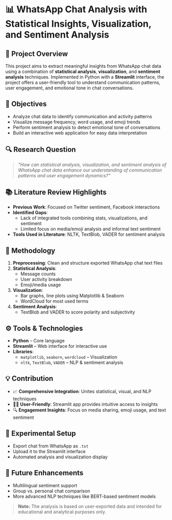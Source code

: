 # 📊 WhatsApp Chat Analysis with Statistical Insights, Visualization, and Sentiment Analysis

## 🧠 Project Overview

This project aims to extract meaningful insights from WhatsApp chat data using a combination of **statistical analysis**, **visualization**, and **sentiment analysis** techniques. Implemented in Python with a **Streamlit** interface, the project offers a user-friendly tool to understand communication patterns, user engagement, and emotional tone in chat conversations.

## 🎯 Objectives

- Analyze chat data to identify communication and activity patterns
- Visualize message frequency, word usage, and emoji trends
- Perform sentiment analysis to detect emotional tone of conversations
- Build an interactive web application for easy data interpretation

## 🔍 Research Question

> _"How can statistical analysis, visualization, and sentiment analysis of WhatsApp chat data enhance our understanding of communication patterns and user engagement dynamics?"_

## 📚 Literature Review Highlights

- **Previous Work**: Focused on Twitter sentiment, Facebook interactions
- **Identified Gaps**:
  - Lack of integrated tools combining stats, visualizations, and sentiment
  - Limited focus on media/emoji analysis and informal text sentiment
- **Tools Used in Literature**: NLTK, TextBlob, VADER for sentiment analysis

## 🧪 Methodology

1. **Preprocessing**: Clean and structure exported WhatsApp chat text files
2. **Statistical Analysis**: 
   - Message counts
   - User activity breakdown
   - Emoji/media usage
3. **Visualization**:
   - Bar graphs, line plots using Matplotlib & Seaborn
   - WordCloud for most used terms
4. **Sentiment Analysis**:
   - TextBlob and VADER to score polarity and subjectivity

## ⚙️ Tools & Technologies

- **Python** – Core language
- **Streamlit** – Web interface for interactive use
- **Libraries**:
  - `matplotlib`, `seaborn`, `wordcloud` – Visualization
  - `nltk`, `TextBlob`, `VADER` – NLP & sentiment analysis

## 💡 Contribution

- 📈 **Comprehensive Integration**: Unites statistical, visual, and NLP techniques
- 🧑‍💻 **User-Friendly**: Streamlit app provides intuitive access to insights
- 🔍 **Engagement Insights**: Focus on media sharing, emoji usage, and text sentiment

## 🧪 Experimental Setup

- Export chat from WhatsApp as `.txt`
- Upload it to the Streamlit interface
- Automated analysis and visualization display

## 📌 Future Enhancements

- Multilingual sentiment support
- Group vs. personal chat comparison
- More advanced NLP techniques like BERT-based sentiment models


> **Note:** The analysis is based on user-exported data and intended for educational and analytical purposes only.
